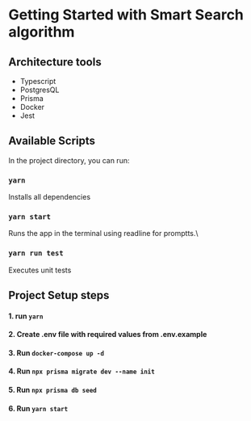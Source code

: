 # Getting Started with Smart Search algorithm

## Architecture tools

-   Typescript
-   PostgresQL
-   Prisma
-   Docker
-   Jest

## Available Scripts

In the project directory, you can run:

### `yarn`

Installs all dependencies

### `yarn start`

Runs the app in the terminal using readline for promptts.\

### `yarn run test`

Executes unit tests

## Project Setup steps

#### 1. run `yarn`

#### 2. Create .env file with required values from .env.example

#### 3. Run `docker-compose up -d`

#### 4. Run `npx prisma migrate dev --name init`

#### 5. Run `npx prisma db seed`

#### 6. Run `yarn start`
